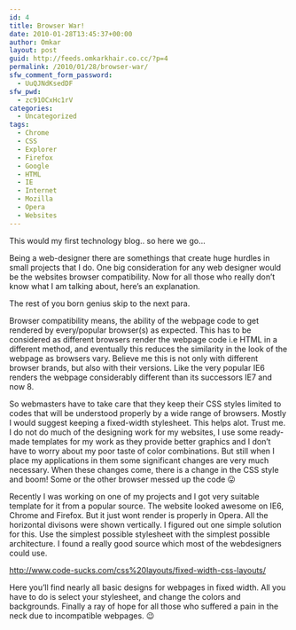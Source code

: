 ```yaml
---
id: 4
title: Browser War!
date: 2010-01-28T13:45:37+00:00
author: Omkar
layout: post
guid: http://feeds.omkarkhair.co.cc/?p=4
permalink: /2010/01/28/browser-war/
sfw_comment_form_password:
  - UuQJNdKsedDF
sfw_pwd:
  - zc91OCxHc1rV
categories:
  - Uncategorized
tags:
  - Chrome
  - CSS
  - Explorer
  - Firefox
  - Google
  - HTML
  - IE
  - Internet
  - Mozilla
  - Opera
  - Websites
---
```

</p> 

This would my first technology blog.. so here we go&#8230;

Being a web-designer there are somethings that create huge hurdles in small projects that I do. One big consideration for any web designer would be the websites browser compatibility. Now for all those who really don&#8217;t know what I am talking about, here&#8217;s an explanation.

The rest of you born genius skip to the next para.</p> 

Browser compatibility means, the ability of the webpage code to get rendered by every/popular browser(s) as expected. This has to be considered as different browsers render the webpage code i.e HTML in a different method, and eventually this reduces the similarity in the look of the webpage as browsers vary. Believe me this is not only with different browser brands, but also with their versions. Like the very popular IE6 renders the webpage considerably different than its successors IE7 and now 8.

So webmasters have to take care that they keep their CSS styles limited to codes that will be understood properly by a wide range of browsers. Mostly I would suggest keeping a fixed-width stylesheet. This helps alot. Trust me. I do not do much of the designing work for my websites, I use some ready-made templates for my work as they provide better graphics and I don&#8217;t have to worry about my poor taste of color combinations. But still when I place my applications in them some significant changes are very much necessary. When these changes come, there is a change in the CSS style and boom! Some or the other browser messed up the code 😛

Recently I was working on one of my projects and I got very suitable template for it from a popular source. The website looked awesome on IE6, Chrome and Firefox. But it just wont render is properly in Opera. All the horizontal divisons were shown vertically. I figured out one simple solution for this. Use the simplest possible stylesheet with the simplest possible architecture. I found a really good source which most of the webdesigners could use.

http://www.code-sucks.com/css%20layouts/fixed-width-css-layouts/

Here you&#8217;ll find nearly all basic designs for webpages in fixed width. All you have to do is select your stylesheet, and change the colors and backgrounds. Finally a ray of hope for all those who suffered a pain in the neck due to incompatible webpages. 😉</p>